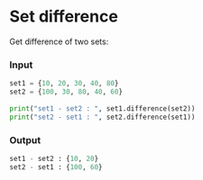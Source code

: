 # Set difference

Get difference of two sets:

### Input
```python
set1 = {10, 20, 30, 40, 80}  
set2 = {100, 30, 80, 40, 60} 
  
print("set1 - set2 : ", set1.difference(set2)) 
print("set2 - set1 : ", set2.difference(set1))  

```

### Output
```py
set1 - set2 : {10, 20}
set2 - set1 : {100, 60}
```
